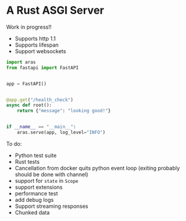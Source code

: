 # A Rust ASGI Server

Work in progress!!

- Supports http 1.1
- Supports lifespan
- Support websockets

```python
import aras
from fastapi import FastAPI


app = FastAPI()


@app.get("/health_check")
async def root():
    return {"message": "looking good!"}


if __name__ == "__main__":
    aras.serve(app, log_level="INFO")
```

To do:

- Python test suite
- Rust tests
- Cancellation from docker quits python event loop (exiting probably should be done with channel)
- support for `state` in `Scope`
- support extensions
- performance test
- add debug logs
- Support streaming responses
- Chunked data